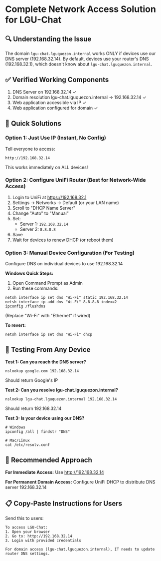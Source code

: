 # Complete Network Access Solution for LGU-Chat

## 🔍 Understanding the Issue
The domain `lgu-chat.lguquezon.internal` works ONLY if devices use our DNS server (192.168.32.14).
By default, devices use your router's DNS (192.168.32.1), which doesn't know about `lgu-chat.lguquezon.internal`.

## ✅ Verified Working Components
1. DNS Server on 192.168.32.14 ✓
2. Domain resolution lgu-chat.lguquezon.internal → 192.168.32.14 ✓
3. Web application accessible via IP ✓
4. Web application configured for domain ✓

## 🚀 Quick Solutions

### Option 1: Just Use IP (Instant, No Config)
Tell everyone to access:
```
http://192.168.32.14
```
This works immediately on ALL devices!

### Option 2: Configure UniFi Router (Best for Network-Wide Access)
1. Login to UniFi at https://192.168.32.1
2. Settings → Networks → Default (or your LAN name)
3. Scroll to "DHCP Name Server"
4. Change "Auto" to "Manual"
5. Set:
   - Server 1: `192.168.32.14`
   - Server 2: `8.8.8.8`
6. Save
7. Wait for devices to renew DHCP (or reboot them)

### Option 3: Manual Device Configuration (For Testing)
Configure DNS on individual devices to use 192.168.32.14

**Windows Quick Steps:**
1. Open Command Prompt as Admin
2. Run these commands:
```batch
netsh interface ip set dns "Wi-Fi" static 192.168.32.14
netsh interface ip add dns "Wi-Fi" 8.8.8.8 index=2
ipconfig /flushdns
```
(Replace "Wi-Fi" with "Ethernet" if wired)

**To revert:**
```batch
netsh interface ip set dns "Wi-Fi" dhcp
```

## 📱 Testing From Any Device

**Test 1: Can you reach the DNS server?**
```
nslookup google.com 192.168.32.14
```
Should return Google's IP

**Test 2: Can you resolve lgu-chat.lguquezon.internal?**
```
nslookup lgu-chat.lguquezon.internal 192.168.32.14
```
Should return 192.168.32.14

**Test 3: Is your device using our DNS?**
```
# Windows
ipconfig /all | findstr "DNS"

# Mac/Linux
cat /etc/resolv.conf
```

## 🎯 Recommended Approach

**For Immediate Access:** Use http://192.168.32.14

**For Permanent Domain Access:** Configure UniFi DHCP to distribute DNS server 192.168.32.14

## 📋 Copy-Paste Instructions for Users

Send this to users:
```
To access LGU-Chat:
1. Open your browser
2. Go to: http://192.168.32.14
3. Login with provided credentials

For domain access (lgu-chat.lguquezon.internal), IT needs to update router DNS settings.
```
